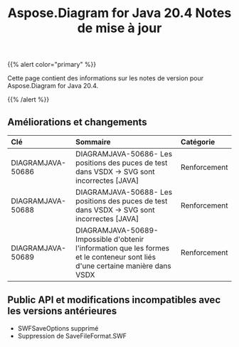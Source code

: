 ﻿---
title: Aspose.Diagram for Java 20.4 Notes de mise à jour
type: docs
weight: 40
url: /fr/java/aspose-diagram-for-java-20-4-release-notes/
---
{{% alert color="primary" %}} 

Cette page contient des informations sur les notes de version pour Aspose.Diagram for Java 20.4.

{{% /alert %}} 
## **Améliorations et changements**

|**Clé**|**Sommaire**|**Catégorie**|
|:- |:- |:- |
|DIAGRAMJAVA-50686|DIAGRAMJAVA-50686- Les positions des puces de test dans VSDX -> SVG sont incorrectes [JAVA]|Renforcement|
|DIAGRAMJAVA-50688|DIAGRAMJAVA-50688- Les positions des puces de test dans VSDX -> SVG sont incorrectes [JAVA]|Renforcement|
|DIAGRAMJAVA-50689|DIAGRAMJAVA-50689- Impossible d'obtenir l'information que les formes et le conteneur sont liés d'une certaine manière dans VSDX|Renforcement|
## **Public API et modifications incompatibles avec les versions antérieures**
- SWFSaveOptions supprimé
- Suppression de SaveFileFormat.SWF
